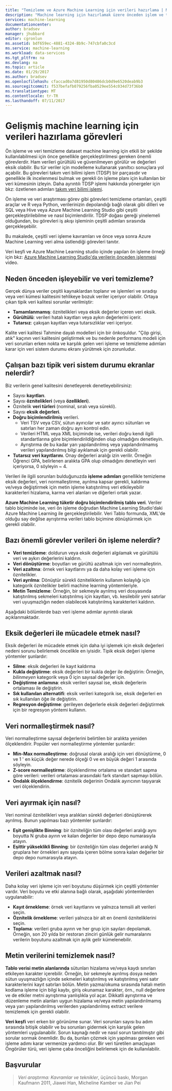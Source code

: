 ```yaml
---
title: "Temizleme ve Azure Machine Learning için verileri hazırlama | Microsoft Docs"
description: "Machine learning için hazırlamak üzere önceden işlem ve temiz verileri."
services: machine-learning
documentationcenter: 
author: bradsev
manager: jhubbard
editor: cgronlun
ms.assetid: bdf659ec-4881-4324-8b9c-747cbfa0c3cd
ms.service: machine-learning
ms.workload: data-services
ms.tgt_pltfrm: na
ms.devlang: na
ms.topic: article
ms.date: 01/29/2017
ms.author: bradsev
ms.openlocfilehash: cfaccad0a7d81950d80486dcb0d9e6520deab9b3
ms.sourcegitcommit: f537befafb079256fba0529ee554c034d73f36b0
ms.translationtype: MT
ms.contentlocale: tr-TR
ms.lasthandoff: 07/11/2017
---
```

# <a name="tasks-to-prepare-data-for-enhanced-machine-learning"></a>Gelişmiş machine learning için verileri hazırlama görevleri
Ön işleme ve veri temizleme dataset machine learning için etkili bir şekilde kullanılabilmesi için önce genellikle gerçekleştirilmesi gereken önemli görevlerdir. Ham verileri gürültülü ve güvenilmeyen görülür ve değerleri eksik olabilir. Bu tür veriler için modelleme kullanarak yanıltıcı sonuçlara yol açabilir. Bu görevleri takım veri bilimi işlem (TDSP) bir parçasıdır ve genellikle ilk incelenmesi bulmak ve gerekli ön işleme planı için kullanılan bir veri kümesinin izleyin. Daha ayrıntılı TDSP işlemi hakkında yönergeler için bkz: özetlenen adımları [takım veri bilimi işlemi](https://azure.microsoft.com/documentation/learning-paths/cortana-analytics-process/).

Ön işleme ve veri araştırması görev gibi görevleri temizleme ortamları, çeşitli araçlar ve R veya Python, verilerinizin depolandığı bağlı olarak gibi dilleri ve SQL veya Hive veya Azure Machine Learning Studio gibi çeşitli gerçekleştirilebilme ve nasıl biçimlendirilir. TDSP doğası gereği yinelemeli olduğundan, bu görevleri iş akışı işleminin çeşitli adımları sırasında gerçekleşebilir.

Bu makalede, çeşitli veri işleme kavramları ve önce veya sonra Azure Machine Learning veri alma üstlendiği görevleri tanıtır.

Veri keşfi ve Azure Machine Learning studio içinde yapılan ön işleme örneği için bkz: [Azure Machine Learning Studio'da verilerin önceden işlenmesi](https://azure.microsoft.com/documentation/videos/preprocessing-data-in-azure-ml-studio/) video.

## <a name="why-pre-process-and-clean-data"></a>Neden önceden işleyebilir ve veri temizleme?
Gerçek dünya veriler çeşitli kaynaklardan toplanır ve işlemleri ve sıradışı veya veri kümesi kalitesini tehlikeye bozuk veriler içeriyor olabilir. Ortaya çıkan tipik veri kalitesi sorunlar verilmiştir:

* **Tamamlanmamış**: öznitelikleri veya eksik değerler içeren veri eksik.
* **Gürültülü**: verileri hatalı kayıtları veya aykırı değerlerini içerir.
* **Tutarsız**: çakışan kayıtları veya tutarsızlıklar veri içeriyor.

Kalite veri kalitesi Tahmine dayalı modelleri için bir önkoşuldur. "Çöp girişi, atık" kaçının veri kalitesini geliştirmek ve bu nedenle performans modeli için veri sorunları erken nokta ve karşılık gelen veri işleme ve temizleme adımları karar için veri sistem durumu ekranı yürütmek için zorunludur.

## <a name="what-are-some-typical-data-health-screens-that-are-employed"></a>Çalışan bazı tipik veri sistem durumu ekranlar nelerdir?
Biz verilerin genel kalitesini denetleyerek denetleyebilirsiniz:

* Sayısı **kayıtları**.
* Sayısı **öznitelikleri** (veya **özellikleri**).
* Öznitelik **veri türleri** (nominal, sıralı veya sürekli).
* Sayısı **eksik değerleri**.
* **Doğru biçimlendirilmiş** verileri.
  * Veri TSV veya CSV, sütun ayırıcılar ve satır ayırıcı sütunları ve satırları her zaman doğru ayrı kontrol edin.
  * Verileri HTML veya XML biçiminde ise, verileri doğru kendi ilgili standartlarına göre biçimlendirildiğinden olup olmadığını denetleyin.
  * Ayrıştırma de bu kadar yarı yapılandırılmış veya yapılandırılmamış verileri yapılandırılmış bilgi ayıklamak için gerekli olabilir.
* **Tutarsız veri kayıtlarını**. Onay değerleri aralığı izin verilir. Örneğin Öğrenci GPA, belirlenen aralıkta GPA olup olmadığını denetleyin veri içeriyorsa, 0 söyleyin ~ 4.

Verileri ile ilgili sorunları bulduğunuzda **işleme adımları** genellikle temizleme eksik değerleri, veri normalleştirme, ayrılma kapsar gerekli, kaldırma ve/veya değiştirmek için metin işleme katıştırılmış veri etkileyebilir karakterleri hizalama, karma veri alanları ve diğerleri ortak yazar.

**Azure Machine Learning tüketir doğru biçimlendirilmiş tablo veri**.  Veriler tablo biçiminde ise, veri ön işleme doğrudan Machine Learning Studio'daki Azure Machine Learning ile gerçekleştirilebilir.  Veri Tablo formunda, XML'de olduğu say değilse ayrıştırma verileri tablo biçimine dönüştürmek için gerekli olabilir.  

## <a name="what-are-some-of-the-major-tasks-in-data-pre-processing"></a>Bazı önemli görevler verileri ön işleme nelerdir?
* **Veri temizleme**: doldurun veya eksik değerleri algılamak ve gürültülü veri ve aykırı değerlerini kaldırın.
* **Veri dönüştürme**: boyutları ve gürültü azaltmak için veri normalleştirin.
* **Veri azaltma**: örnek veri kayıtlarını ya da daha kolay veri işleme için öznitelikler.
* **Veri ayrılma**: Dönüştür sürekli özniteliklerin kullanım kolaylığı için kategorik öznitelikler belirli machine learning yöntemleriyle.
* **Metin Temizleme**: Örneğin, bir sekmeyle ayrılmış veri dosyasında katıştırılmış sekmeleri katıştırılmış için kayıtları, vb. kesilebilir yeni satırlar veri uyuşmazlığın neden olabilecek katıştırılmış karakterleri kaldırın.

Aşağıdaki bölümlerde bazı veri işleme adımlar ayrıntılı olarak açıklanmaktadır.

## <a name="how-to-deal-with-missing-values"></a>Eksik değerleri ile mücadele etmek nasıl?
Eksik değerleri ile mücadele etmek için daha iyi işlemek için eksik değerleri nedeni sorunu belirlemek öncelikle en iyisidir. Tipik eksik değeri işleme yöntemler şunlardır:

* **Silme**: eksik değerleri ile kayıt kaldırma
* **Kukla değiştirme**: eksik değerleri bir kukla değer ile değiştirin: Örneğin, *bilinmeyen* kategorik veya 0 için sayısal değerler için.
* **Değiştirme anlamına**: eksik verileri sayısal ise, eksik değerlerin ortalaması ile değiştirin.
* **Sık kullanılan alternatifi**: eksik verileri kategorik ise, eksik değerleri en sık kullanılan öğe ile değiştirin.
* **Regresyon değiştirme**: gerileyen değerlerle eksik değerleri değiştirmek için bir regresyon yöntemi kullanın.  

## <a name="how-to-normalize-data"></a>Veri normalleştirmek nasıl?
Veri normalleştirme sayısal değerlerini belirtilen bir aralıkta yeniden ölçeklendirir. Popüler veri normalleştirme yöntemler şunlardır:

* **Min-Max normalleştirme**: doğrusal olarak aralığı için veri dönüştürme, 0 ve 1 ' en küçük değer nerede ölçeği 0 ve en büyük değeri 1 arasında söyleyin.
* **Z-score normalleştirme**: ölçeklendirme ortalama ve standart sapma göre verileri: verileri ortalaması arasındaki fark standart sapmayı bölün.
* **Ondalık ölçeklendirme**: öznitelik değerinin Ondalık ayırıcının taşıyarak veri ölçeklendirin.  

## <a name="how-to-discretize-data"></a>Veri ayırmak için nasıl?
Veri nominal öznitelikleri veya aralıkları sürekli değerleri dönüştürerek ayrılmış. Bunun yapılması bazı yöntemler şunlardır:

* **Eşit genişlikte Binning**: bir özniteliğin tüm olası değerleri aralığı aynı boyutta N gruba ayırın ve kalan değerler bir depo depo numarasıyla atayın.
* **Eşittir yükseklikli Binning**: bir özniteliğin tüm olası değerleri aralığı N gruplara her örnekleri aynı sayıda içeren bölme sonra kalan değerler bir depo depo numarasıyla atayın.  

## <a name="how-to-reduce-data"></a>Verileri azaltmak nasıl?
Daha kolay veri işleme için veri boyutunu düşürmek için çeşitli yöntemler vardır. Veri boyutu ve etki alanına bağlı olarak, aşağıdaki yöntemlerden uygulanabilir:

* **Kayıt örnekleme**: örnek veri kayıtlarını ve yalnızca temsili alt verileri seçin.
* **Öznitelik örnekleme**: verileri yalnızca bir alt en önemli özniteliklerini seçin.  
* **Toplama**: verileri gruba ayırın ve her grup için sayıları depolamak. Örneğin, son 20 yılda bir restoran zinciri günlük gelir numaralarını verilerin boyutunu azaltmak için aylık gelir kümelenebilir.  

## <a name="how-to-clean-text-data"></a>Metin verilerini temizlemek nasıl?
**Tablo verisi metin alanlarında** sütunları hizalama ve/veya kaydı sınırları etkileyen karakter içerebilir. Örneğin, bir sekmeyle ayrılmış dosya neden sütun uyuşmazlığın içinde sekmeleri katıştırılmış ve katıştırılmış yeni satır karakterlerini kayıt satırları bölün. Metin yazma/okuma sırasında hatalı metin kodlama işleme için bilgi kaybı, giriş okunamaz karakter, örn., null değerlere ve de etkiler metni ayrıştırma yanlışlıkla yol açar. Dikkatli ayrıştırma ve düzenleme metin alanları uygun hizalama ve/veya metin yapılandırılmamış veya yarı yapılandırılmış verilerden yapılandırılmış extract verilere temizlemek için gerekli olabilir.

**Veri keşfi** veri erken bir görünüme sunar. Veri sorunları sayısı bu adım sırasında bitişik olabilir ve bu sorunları gidermek için karşılık gelen yöntemleri uygulanabilir.  Sorun kaynağı nedir ve nasıl sorun tanıtılmıştır gibi sorular sormak önemlidir. Bu da, bunları çözmek için yapılması gereken veri işleme adımı karar vermenize yardımcı olur. Bir veri türetilen amaçlayan Öngörüler türü, veri işleme çaba önceliğini belirlemek için de kullanılabilir.

## <a name="references"></a>Başvurular
> *Veri araştırma: Kavramlar ve teknikler*, üçüncü baskı, Morgan Kaufmann 2011, Jiawei Han, Micheline Kamber ve Jian Pei
> 
> 

